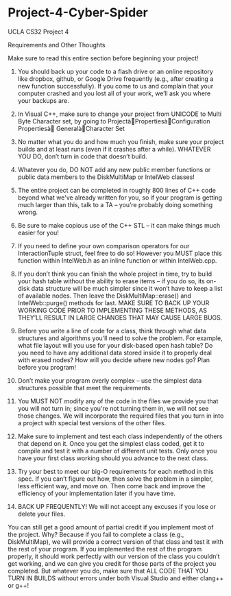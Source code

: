 # Project-4-Cyber-Spider
UCLA CS32 Project 4

Requirements and Other Thoughts

Make sure to read this entire section before beginning your project!

1. You should back up your code to a flash drive or an online repository like dropbox, github, or Google Drive frequently (e.g., after creating a new function successfully). If you come to us and complain that your computer crashed and you lost all of your work, we’ll ask you where your backups are.

2. In Visual C++, make sure to change your project from UNICODE to Multi Byte Character set, by going to ProjectàPropertiesàConfiguration Propertiesà GeneralàCharacter Set

3. No matter what you do and how much you finish, make sure your project builds and at least runs (even if it crashes after a while). WHATEVER YOU DO, don’t turn in code that doesn’t build.

4. Whatever you do, DO NOT add any new public member functions or public data members to the DiskMultiMap or IntelWeb classes!

5. The entire project can be completed in roughly 800 lines of C++ code beyond what we've already written for you, so if your program is getting much larger than this, talk to a TA – you’re probably doing something wrong.

6. Be sure to make copious use of the C++ STL – it can make things much easier for you!

7. If you need to define your own comparison operators for our InteractionTuple struct, feel free to do so! However you MUST place this function within IntelWeb.h as an inline function or within IntelWeb.cpp.

8. If you don’t think you can finish the whole project in time, try to build your hash table without the ability to erase items – if you do so, its on-disk data structure will be much simpler since it won’t have to keep a list of available nodes. Then leave the DiskMultiMap::erase() and IntelWeb::purge() methods for last. MAKE SURE TO BACK UP YOUR WORKING CODE PRIOR TO IMPLEMENTING THESE METHODS, AS THEY’LL RESULT IN LARGE CHANGES THAT MAY CAUSE LARGE BUGS.

9. Before you write a line of code for a class, think through what data structures and algorithms you’ll need to solve the problem. For example, what file layout will you use for your disk-based open hash table? Do you need to have any additional data stored inside it to properly deal with erased nodes? How will you decide where new nodes go? Plan before you program!

10. Don’t make your program overly complex – use the simplest data structures possible that meet the requirements.

11. You MUST NOT modify any of the code in the files we provide you that you will not turn in; since you're not turning them in, we will not see those changes. We will incorporate the required files that you turn in into a project with special test versions of the other files.

12. Make sure to implement and test each class independently of the others that depend on it. Once you get the simplest class coded, get it to compile and test it with a number of different unit tests. Only once you have your first class working should you advance to the next class.

13. Try your best to meet our big-O requirements for each method in this spec. If you can’t figure out how, then solve the problem in a simpler, less efficient way, and move on. Then come back and improve the efficiency of your implementation later if you have time.

14. BACK UP FREQUENTLY! We will not accept any excuses if you lose or delete your files.

You can still get a good amount of partial credit if you implement most of the project. Why? Because if you fail to complete a class (e.g., DiskMultiMap), we will provide a correct version of that class and test it with the rest of your program. If you implemented the rest of the program properly, it should work perfectly with our version of the class you couldn’t get working, and we can give you credit for those parts of the project you completed.
But whatever you do, make sure that ALL CODE THAT YOU TURN IN BUILDS without errors under both Visual Studio and either clang++ or g++!
